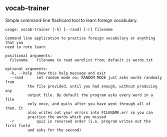 vocab-trainer
-------------

Simple command-line flashcard tool to learn foreign vocabulary.

	usage: vocab-trainer [-h] [--rand] [-r] filename

	Command line application to practice foreign vocabulary or anything that you
	need to rote learn

	positional arguments:
	  filename    filename to read wordlist from; default is words.txt

	optional arguments:
	  -h, --help  show this help message and exit
	  --rand      set random mode on; RANDOM MODE just asks words randomly from
		      the file provided, until you had enough, without producing any
		      output file. By default the program asks every word in a file
		      only once, and quits after you have went through all of them. It
		      also writes out your errors into FILENAME.err so you can
		      practice the words which you missed
	  -r          quiz in reversed order (i.e. program writes out the first field
		      and asks for the second)
